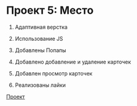 # Проект 5: Место

1. Адаптивная верстка

2. Использование JS

3. Добавлены Попапы

4. Добавлено добавление и удаление карточек

5. Добавлен просмотр карточек

6. Реализованы лайки

[Проект]( https://vladimir412.github.io/mesto/)
